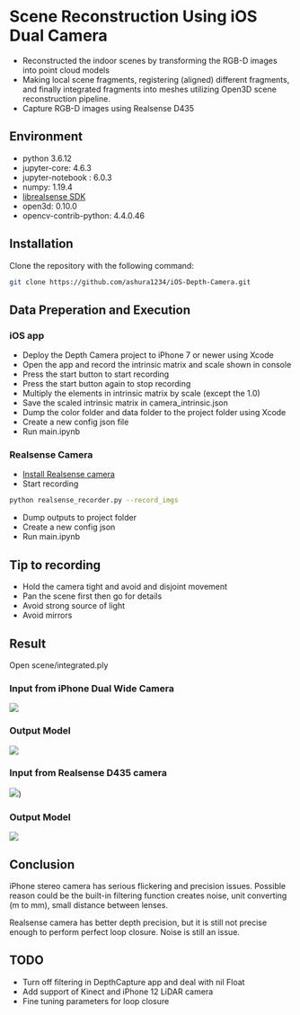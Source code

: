 
# Scene Reconstruction Using iOS Dual Camera
-   Reconstructed the indoor scenes by transforming the RGB-D images into point cloud models
- Making local scene fragments, registering (aligned) different fragments, and finally integrated fragments into meshes utilizing Open3D scene reconstruction pipeline.
- Capture RGB-D images using Realsense D435

## Environment
- python 3.6.12
- jupyter-core: 4.6.3
- jupyter-notebook : 6.0.3
- numpy: 1.19.4
- [librealsense SDK](https://github.com/IntelRealSense/librealsense)
- open3d: 0.10.0
- opencv-contrib-python: 4.4.0.46

## Installation

Clone the repository with the following command:

```bash
git clone https://github.com/ashura1234/iOS-Depth-Camera.git
```
## Data Preperation and Execution
### iOS app
- Deploy the Depth Camera project to iPhone 7 or newer using Xcode
- Open the app and record the intrinsic matrix and scale shown in console
- Press the start button to start recording
- Press the start button again to stop recording
- Multiply the elements in intrinsic matrix by scale (except the 1.0)
- Save the scaled intrinsic matrix in camera_intrinsic.json
- Dump the color folder and data folder to the project folder using Xcode
- Create a new config json file
- Run main.ipynb
### Realsense Camera
- [Install Realsense camera](https://www.intelrealsense.com/get-started-depth-camera/)
- Start recording
```bash
python realsense_recorder.py --record_imgs
```
- Dump outputs to project folder
- Create a new config json
- Run main.ipynb
## Tip to recording
- Hold the camera tight and avoid and disjoint movement
- Pan the scene first then go for details
- Avoid strong source of light
- Avoid mirrors

## Result
Open scene/integrated.ply

### Input from iPhone Dual Wide Camera
![](https://github.com/ashura1234/iOS-Depth-Camera/blob/main/README_resources/iOSLivingRoom.gif?raw=true)

### Output Model

![](https://github.com/ashura1234/iOS-Depth-Camera/blob/main/README_resources/iOSLivingRoomModel.gif?raw=true)

### Input from Realsense D435 camera
![](https://github.com/ashura1234/iOS-Depth-Camera/blob/main/README_resources/RealsenseLivingRoom.gif?raw=true))

### Output Model

![](https://github.com/ashura1234/iOS-Depth-Camera/blob/main/README_resources/LivingRoomModel.gif?raw=true)

## Conclusion
iPhone stereo camera has serious flickering and precision issues. Possible reason could be the built-in filtering function creates noise, unit converting (m to mm), small distance between lenses.

Realsense camera has better depth precision, but it is still not precise enough to perform perfect loop closure. Noise is still an issue.

## TODO
- Turn off filtering in DepthCapture app and deal with nil Float
- Add support of Kinect and iPhone 12 LiDAR camera
- Fine tuning parameters for loop closure
<!--stackedit_data:
eyJoaXN0b3J5IjpbMTQ3ODYzNTAxOV19
-->